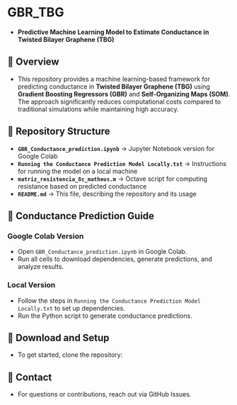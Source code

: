 #   GBR_TBG
*   **Predictive Machine Learning Model to Estimate Conductance in Twisted Bilayer Graphene (TBG)**

##   📌 Overview
*   This repository provides a machine learning-based framework for predicting conductance in **Twisted Bilayer Graphene (TBG)** using **Gradient Boosting Regressors (GBR)** and **Self-Organizing Maps (SOM)**. The approach significantly reduces computational costs compared to traditional simulations while maintaining high accuracy.

##   📂 Repository Structure
*   **`GBR_Conductance_prediction.ipynb`** → Jupyter Notebook version for Google Colab  
*   **`Running the Conductance Prediction Model Locally.txt`** → Instructions for running the model on a local machine  
*   **`matriz_resistencia_8c_matheus.m`** → Octave script for computing resistance based on predicted conductance  
*   **`README.md`** → This file, describing the repository and its usage  

##   🔬 Conductance Prediction Guide
###   Google Colab Version
*   Open `GBR_Conductance_prediction.ipynb` in Google Colab.  
*   Run all cells to download dependencies, generate predictions, and analyze results.  

###   Local Version
*   Follow the steps in `Running the Conductance Prediction Model Locally.txt` to set up dependencies.  
*   Run the Python script to generate conductance predictions.  

##   📩 Download and Setup
*   To get started, clone the repository:

##   📧 Contact
*   For questions or contributions, reach out via GitHub Issues.
